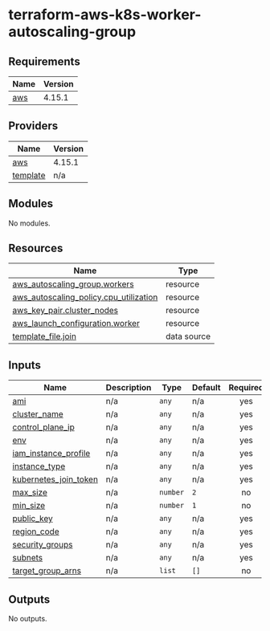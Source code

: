 # terraform-aws-k8s-worker-autoscaling-group
<!-- BEGIN_TF_DOCS -->
## Requirements

| Name | Version |
|------|---------|
| <a name="requirement_aws"></a> [aws](#requirement\_aws) | 4.15.1 |

## Providers

| Name | Version |
|------|---------|
| <a name="provider_aws"></a> [aws](#provider\_aws) | 4.15.1 |
| <a name="provider_template"></a> [template](#provider\_template) | n/a |

## Modules

No modules.

## Resources

| Name | Type |
|------|------|
| [aws_autoscaling_group.workers](https://registry.terraform.io/providers/hashicorp/aws/4.15.1/docs/resources/autoscaling_group) | resource |
| [aws_autoscaling_policy.cpu_utilization](https://registry.terraform.io/providers/hashicorp/aws/4.15.1/docs/resources/autoscaling_policy) | resource |
| [aws_key_pair.cluster_nodes](https://registry.terraform.io/providers/hashicorp/aws/4.15.1/docs/resources/key_pair) | resource |
| [aws_launch_configuration.worker](https://registry.terraform.io/providers/hashicorp/aws/4.15.1/docs/resources/launch_configuration) | resource |
| [template_file.join](https://registry.terraform.io/providers/hashicorp/template/latest/docs/data-sources/file) | data source |

## Inputs

| Name | Description | Type | Default | Required |
|------|-------------|------|---------|:--------:|
| <a name="input_ami"></a> [ami](#input\_ami) | n/a | `any` | n/a | yes |
| <a name="input_cluster_name"></a> [cluster\_name](#input\_cluster\_name) | n/a | `any` | n/a | yes |
| <a name="input_control_plane_ip"></a> [control\_plane\_ip](#input\_control\_plane\_ip) | n/a | `any` | n/a | yes |
| <a name="input_env"></a> [env](#input\_env) | n/a | `any` | n/a | yes |
| <a name="input_iam_instance_profile"></a> [iam\_instance\_profile](#input\_iam\_instance\_profile) | n/a | `any` | n/a | yes |
| <a name="input_instance_type"></a> [instance\_type](#input\_instance\_type) | n/a | `any` | n/a | yes |
| <a name="input_kubernetes_join_token"></a> [kubernetes\_join\_token](#input\_kubernetes\_join\_token) | n/a | `any` | n/a | yes |
| <a name="input_max_size"></a> [max\_size](#input\_max\_size) | n/a | `number` | `2` | no |
| <a name="input_min_size"></a> [min\_size](#input\_min\_size) | n/a | `number` | `1` | no |
| <a name="input_public_key"></a> [public\_key](#input\_public\_key) | n/a | `any` | n/a | yes |
| <a name="input_region_code"></a> [region\_code](#input\_region\_code) | n/a | `any` | n/a | yes |
| <a name="input_security_groups"></a> [security\_groups](#input\_security\_groups) | n/a | `any` | n/a | yes |
| <a name="input_subnets"></a> [subnets](#input\_subnets) | n/a | `any` | n/a | yes |
| <a name="input_target_group_arns"></a> [target\_group\_arns](#input\_target\_group\_arns) | n/a | `list` | `[]` | no |

## Outputs

No outputs.
<!-- END_TF_DOCS -->
